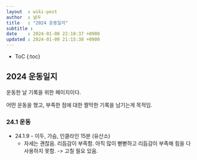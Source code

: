 ```yaml
---
layout  : wiki-post
author  : 널두
title   : "2024 운동일지"
subtitle : 
date    : 2024-01-08 22:10:37 +0900
updated : 2024-01-09 21:15:38 +0900
---
```

* ToC
{:toc}

## 2024 운동일지
운동한 날 기록을 위한 페이지이다.

어떤 운동을 했고, 부족한 점에 대한 짤막한 기록을 남기는게 목적임.

### 24.1 운동
* 24.1.9 - 이두, 가슴, 인클라인 15분 (유산소)
  * 자세는 괜찮음. 리듬감이 부족함. 아직 많이 뻗뻗하고 리듬감이 부족해 힘을 다 사용하지 못함. -> 고칠 필요 있음.
